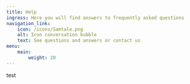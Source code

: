 ```yaml
---
title: Help
ingress: Here you will find answers to frequently asked questions
navigation_link:
    icon: /icons/Samtale.png
    alt: Icon conversation bubble
    text: See questions and answers or contact us
menu:
    main:
        weight: 20
---
```


test